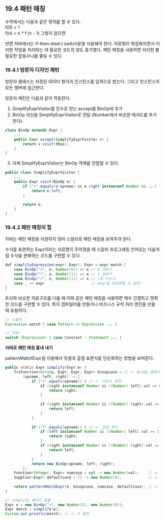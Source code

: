 ## 19.4 패턴 매칭
수학에서는 다음과 같은 정의를 할 수 있다.  
f(0) = 1  
f(n) = n * f (n - 1) 그렇지 않으면  

반면 자바에서는 if-then-else나 switch문을 사용해야 한다. 자료형이 복잡해지면서 이러한 작업을 처리하는 데 필요한 코드의 양도 증가했다. 패턴 매칭을 사용하면 이러한 불필요한 잡동사니를 줄일 수 있다.

### 19.4.1 방문자 디자인 패턴
방문자 클래스는 지정된 데이터 형식의 인스턴스를 입력으로 받는다. 그리고 인스턴스의 모든 멤버에 접근한다.

방문자 패턴은 다음과 같이 작동한다.
1. SimplifyExprVisitor를 인수로 받는 accept를 BinOp에 추가
2. BinOp 자신을 SimplifyExprVisitor로 전달 (Number에서 비슷한 메서드를 추가한다).
```java
class BinOp extends Expr {
    ...
    public Expr accept(SimplifyExprVisitor v) {
        return v.visit(this);
    }
}
```
3. 이제 SimplifyExprVisitor는 BinOp 객체를 언랩할 수 있다.
```java
public class SimplifyExprVisitor {
    ...
    public Expr visit(BinOp e) {
        if ("+".equals(e.opname) && e.right instanceof Number && ...) {
            return e.left;
        }
        
        return e;
    }
}
```

### 19.4.2 패턴 매칭의 힘
자바는 패턴 매칭을 지원하지 않아 스칼라로 패턴 매칭을 보여주려 한다.

수식을 표현하는 Expr이라는 자료형이 주어졌을 때 스칼라 프로그래밍 언어로는 다음처럼 수식을 분해하는 코드를 구현할 수 있다.
```java
def simplifyExpression(expr: Expr): Expr = expr match {
    case BinOp("+", e, Number(0)) => e // 0 더하기
    case BinOp("*", e, Number(1)) => e // 1 곱하기
    case BinOp("/", e, Number(1)) => e // 1로 나누기
    case _ => expr                     // expr을 단순화할 수 없다.
}
```

트리와 비슷한 자료구조를 다룰 때 이와 같은 패턴 매칭을 사용하면 매우 간결하고 명확한 코드를 구현할 수 있다. 특히 컴파일러를 만들거나 비즈니스 규칙 처리 엔진을 만들 때 유용하다.
```java
// 스칼라
Expression match { case Pattern => Expression ... }

// 자바
switch (Expression) { case Constant : Statement ... }
```

**자바로 패턴 매칭 흉내 내기**

patternMatchExpr을 이용해서 덧셈과 곱셈 표현식을 단순화하는 방법을 보여준다.
```java
public static Expr simplify(Expr e) {
    TriFunction<String, Expr, Expr, Expr> binopcase = // <- BinOp 표현식 처리
        (opname, left, right) -> {
            if ("+".equals(opname)) { // <- 더하기 처리
			    if (right instanceof Number && ((Number) left).val == 0) {
                    return right;
                }
				
                if (right instanceof Number && ((Number) right).val == 0) {
                    return left;
                }
            }
            
            if ("*".equals(opname)) { // <- 곱셈 처리
                if (left instanceof Number && ((Number) left).val == 1) {
                    return right;
                }
                if (right instanceof Number && ((Number) right).val == 1) {
                    return left;
                }
            }
            return new BinOp(opname, left, right);
        };
	Function<Integer, Expr> numcase = val -> new Number(val);    // <- 숫자 처리
    Supplier<Expr> defaultcase = () -> new Number(0);            // <- 수식을 인식할 수 없을 때 기본 처리
    
    return patternMatchExpr(e, binopcase, numcase, defaultcase); // <- 패턴 매칭 적용
}

// simplify 메서드 호출
Expr e = new BinOp("+", new Number(5), new Number(0));
Expr match = simplify(e);
System.out.println(match); // <- 5 출력
```